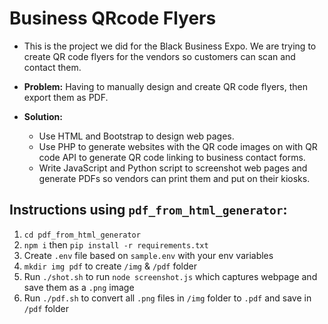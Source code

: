 # Business QRcode Flyers

- This is the project we did for the Black Business Expo. We are trying to create QR code flyers for the vendors so customers can scan and contact them.

- **Problem:** Having to manually design and create QR code flyers, then export them as PDF.
- **Solution:**
   - Use HTML and Bootstrap to design web pages.
   - Use PHP to generate websites with the QR code images on with QR code API to generate QR code linking to business contact forms.
   - Write JavaScript and Python script to screenshot web pages and generate PDFs so vendors can print them and put on their kiosks.

## Instructions using `pdf_from_html_generator`:

1. `cd pdf_from_html_generator`
2. `npm i` then `pip install -r requirements.txt`
3. Create `.env` file based on `sample.env` with your env variables
4. `mkdir img pdf` to create `/img` & `/pdf` folder
5. Run `./shot.sh` to run `node screenshot.js` which captures webpage and save them as a `.png` image
6. Run `./pdf.sh` to convert all `.png` files in `/img` folder to `.pdf` and save in `/pdf` folder
